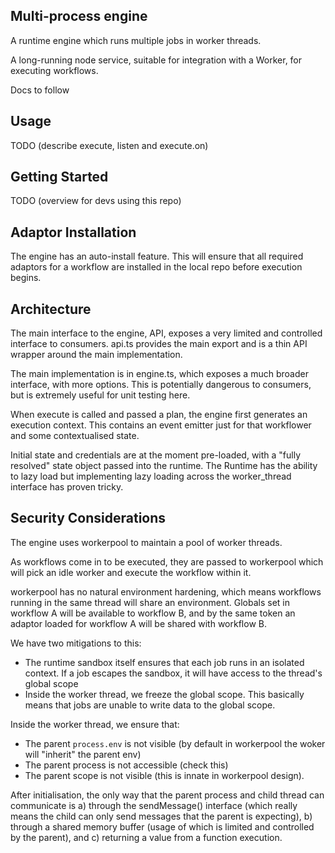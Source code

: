 ## Multi-process engine

A runtime engine which runs multiple jobs in worker threads.

A long-running node service, suitable for integration with a Worker, for executing workflows.

Docs to follow

## Usage

TODO (describe execute, listen and execute.on)

## Getting Started

TODO (overview for devs using this repo)

## Adaptor Installation

The engine has an auto-install feature. This will ensure that all required adaptors for a workflow are installed in the local repo before execution begins.

## Architecture

The main interface to the engine, API, exposes a very limited and controlled interface to consumers. api.ts provides the main export and is a thin API wrapper around the main implementation.

The main implementation is in engine.ts, which exposes a much broader interface, with more options. This is potentially dangerous to consumers, but is extremely useful for unit testing here.

When execute is called and passed a plan, the engine first generates an execution context. This contains an event emitter just for that workflower and some contextualised state.

Initial state and credentials are at the moment pre-loaded, with a "fully resolved" state object passed into the runtime. The Runtime has the ability to lazy load but implementing lazy loading across the worker_thread interface has proven tricky.

## Security Considerations

The engine uses workerpool to maintain a pool of worker threads.

As workflows come in to be executed, they are passed to workerpool which will pick an idle worker and execute the workflow within it.

workerpool has no natural environment hardening, which means workflows running in the same thread will share an environment. Globals set in workflow A will be available to workflow B, and by the same token an adaptor loaded for workflow A will be shared with workflow B.

We have two mitigations to this:

- The runtime sandbox itself ensures that each job runs in an isolated context. If a job escapes the sandbox, it will have access to the thread's global scope
- Inside the worker thread, we freeze the global scope. This basically means that jobs are unable to write data to the global scope.

Inside the worker thread, we ensure that:

- The parent `process.env` is not visible (by default in workerpool the woker will "inherit" the parent env)
- The parent process is not accessible (check this)
- The parent scope is not visible (this is innate in workerpool design).

After initialisation, the only way that the parent process and child thread can communicate is a) through the sendMessage() interface (which really means the child can only send messages that the parent is expecting), b) through a shared memory buffer (usage of which is limited and controlled by the parent), and c) returning a value from a function execution.
